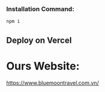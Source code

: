 ### Installation Command:

```bash
npm i
```

## Deploy on Vercel

# Ours Website:
https://www.bluemoontravel.com.vn/

